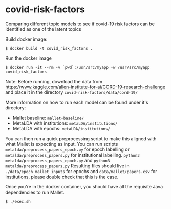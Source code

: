 # covid-risk-factors
Comparing different topic models to see if covid-19 risk factors can be identified as one of the latent topics

Build docker image:
```
$ docker build -t covid_risk_factors .
```

Run the docker image
```
$ docker run -it --rm -v `pwd`:/usr/src/myapp -w /usr/src/myapp covid_risk_factors
```

Note: Before running, download the data from https://www.kaggle.com/allen-institute-for-ai/CORD-19-research-challenge and
place it in the directory `covid-risk-factors/data/cord-19/`

More information on how to run each model can be found under it's directory:
* Mallet baseline: `mallet-baseline/`
* MetaLDA with institutions: `metaLDA/institutions/`
* MetaLDA with epochs: `metaLDA/institutions/`

You can then run a quick preprocessing script to make this aligned with what Mallet is expecting as input.
You can run scripts `metalda/preprocess_papers_epoch.py` for epoch labelling or `metalda/preprocess_papers.py` for institutional labelling.
`python3 metalda/preprocess_papers_epoch.py` and `python3 metalda/preprocess_papers.py`
Resulting files should live in `./data/epoch_mallet_inputs` for epochs and `data/mallet/papers.csv` for institutions, please double check that this is the case.

Once you're in the docker container, you should have all the requisite Java dependencies to run Mallet.
```
$ ./exec.sh
```

